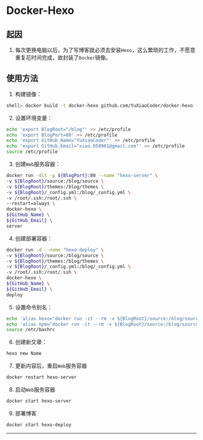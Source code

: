 # Docker-Hexo

## 起因

1. 每次更换电脑以后，为了写博客就必须去安装`Hexo`，这么繁琐的工作，不愿意重复花时间完成，故封装了`Docker`镜像。

## 使用方法

1. 构建镜像：

```bash
shell> docker build -t docker-hexo github.com/YuXiaoCoder/docker-hexo
```

2. 设置环境变量：

```bash
echo 'export BlogRoot="/blog"' >> /etc/profile
echo 'export BlogPort=80' >> /etc/profile
echo 'export GitHub_Name="YuXiaoCoder"' >> /etc/profile
echo 'export GitHub_Email="xiao.950901@gmail.com"' >> /etc/profile
source /etc/profile
```

3. 创建`Web`服务容器：

```bash
docker run -dit -p ${BlogPort}:80 --name "hexo-server" \
-v ${BlogRoot}/source:/blog/source \
-v ${BlogRoot}/themes:/blog/themes \
-v ${BlogRoot}/_config.yml:/blog/_config.yml \
-v /root/.ssh:/root/.ssh \
--restart=always \
docker-hexo \
${GitHub_Name} \
${GitHub_Email} \
server
```

4. 创建部署容器：

```bash
docker run -d --name "hexo-deploy" \
-v ${BlogRoot}/source:/blog/source \
-v ${BlogRoot}/themes:/blog/themes \
-v ${BlogRoot}/_config.yml:/blog/_config.yml \
-v /root/.ssh:/root/.ssh \
docker-hexo \
${GitHub_Name} \
${GitHub_Email} \
deploy
```

5. 设置命令别名：

```bash
echo 'alias hexo="docker run -it --rm -v ${BlogRoot}/source:/blog/source -v ${BlogRoot}/themes:/blog/themes -v ${BlogRoot}/_config.yml:/blog/_config.yml docker-hexo /usr/local/bin/hexo"' >> /etc/bashrc
echo 'alias npm="docker run -it --rm -v ${BlogRoot}/source:/blog/source -v ${BlogRoot}/themes:/blog/themes -v ${BlogRoot}/_config.yml:/blog/_config.yml docker-hexo /usr/local/bin/npm"' >> /etc/bashrc
source /etc/bashrc
```

6. 创建新文章：

```bash
hexo new Name
```

7. 更新内容后，重启`Web`服务容器

```bash
docker restart hexo-server
```

8. 启动`Web`服务容器

```bash
docker start hexo-server
```

9. 部署博客

```bash
docker start hexo-deploy
```

***
